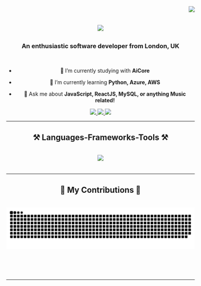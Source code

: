 <img align="right" src="https://visitor-badge.laobi.icu/badge?page_id=solomonboundy1.solomonboundy1" />

<h1 align="center">
  <img src="https://readme-typing-svg.herokuapp.com/?font=Righteous&size=35&center=true&vCenter=true&width=500&height=70&duration=4000&lines=Hey+There👋;+I'm+Sol+Boundy!;"/>
</h1>

<h3 align="center">An enthusiastic software developer from London, UK</h3>

<br/>

<div align="center">
  
- 🔭 I’m currently studying with **AiCore**
  
- 🌱 I’m currently learning **Python, Azure, AWS**
  
- 💬 Ask me about **JavaScript, ReactJS, MySQL, or anything Music related!**
  
</div>

<div align="center">
  <a href="mailto:solomonboundy.dev@gmail.com">
    <img src="https://img.shields.io/badge/Gmail-333333?style=for-the-badge&logo=gmail&logoColor=red" target="_blank"/>
  </a>
  <a href="https://linkedin.com/in/solomon-boundy" target="_blank">
    <img src="https://img.shields.io/badge/LinkedIn-0077B5?style=for-the-badge&logo=linkedin&logoColor=white" target="_blank" />
  </a>
  <a href="https://solomonboundy.netlify.app" target="_blank">
     <img src="https://img.shields.io/badge/Portfolio-FF5722?style=for-the-badge&logo=todoist&logoColor=white" target="_blank" /> 
  </a>
</div>
 <hr/>
 
<h2 align="center">⚒️ Languages-Frameworks-Tools ⚒️</h2>
<br/>
<div align="center">
    <img src="https://skillicons.dev/icons?i=github,python,javascript,express,mongodb,java,react,bootstrap,mysql,html,css" />
</div>

<br/>
<hr/>

<div align="center">
  <h2>🐍 My Contributions 🐍</h2>
  <br>
  <img alt="snake eating my contributions" src="https://raw.githubusercontent.com/solomonboundy1/solomonboundy1/output/github-contribution-grid-snake.svg" />
  
  <br/><br/><br/>
</div>

<hr/>

  
<!--
**solomonboundy1/solomonboundy1** is a ✨ _special_ ✨ repository because its `README.md` (this file) appears on your GitHub profile.

Here are some ideas to get you started:



- 👯 I’m looking to collaborate on ...
- 🤔 I’m looking for help with ...

- 📫 How to reach me: ...
- 😄 Pronouns: ...
- ⚡ Fun fact: ...
-->
